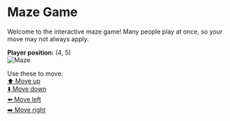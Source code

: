 # Maze Game  
Welcome to the interactive maze game! Many people play at once, so your move may not always apply.

**Player position:** (4, 5)  
![Maze](https://recognize-instructor-criteria-other.trycloudflare.com/images/pos_4_5.png?t=1760507090386)

Use these to move:  
[⬆️ Move up](https://recognize-instructor-criteria-other.trycloudflare.com/move/4_5_w)  
[⬇️ Move down](https://recognize-instructor-criteria-other.trycloudflare.com/move/4_5_s)  
[⬅️ Move left](https://recognize-instructor-criteria-other.trycloudflare.com/move/4_5_a)  
[➡️ Move right](https://recognize-instructor-criteria-other.trycloudflare.com/move/4_5_d)

